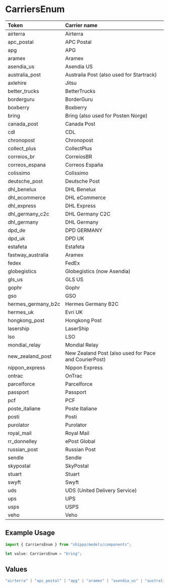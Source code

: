 # CarriersEnum

|Token | Carrier name|
|:---|:---|
| airterra | Airterra |
| apc_postal | APC Postal|
| apg | APG|
| aramex | Aramex|
| asendia_us | Asendia US|
| australia_post | Australia Post (also used for Startrack)|
| axlehire | Jitsu|
| better_trucks | BetterTrucks|
| borderguru | BorderGuru|
| boxberry | Boxberry|
| bring | Bring (also used for Posten Norge)|
| canada_post | Canada Post|
| cdl | CDL|
| chronopost | Chronopost|
| collect_plus | CollectPlus|
| correios_br | CorreiosBR|
| correos_espana | Correos España |
| colissimo | Colissimo|
| deutsche_post | Deutsche Post|
| dhl_benelux | DHL Benelux|
| dhl_ecommerce | DHL eCommerce|
| dhl_express | DHL Express|
| dhl_germany_c2c | DHL Germany C2C|
| dhl_germany | DHL Germany|
| dpd_de | DPD GERMANY|
| dpd_uk | DPD UK|
| estafeta | Estafeta|
| fastway_australia | Aramex|
| fedex | FedEx|
| globegistics | Globegistics (now Asendia)|
| gls_us | GLS US|
| gophr | Gophr|
| gso | GSO|
| hermes_germany_b2c | Hermes Germany B2C|
| hermes_uk | Evri UK |
| hongkong_post | Hongkong Post|
| lasership | LaserShip|
| lso | LSO|
| mondial_relay | Mondial Relay|
| new_zealand_post | New Zealand Post (also used for Pace and CourierPost)|
| nippon_express | Nippon Express|
| ontrac | OnTrac|
| parcelforce | Parcelforce|
| passport | Passport|
| pcf | PCF|
| poste_italiane | Poste Italiane |
| posti | Posti|
| purolator | Purolator|
| royal_mail | Royal Mail|
| rr_donnelley | ePost Global|
| russian_post | Russian Post|
| sendle | Sendle|
| skypostal | SkyPostal|
| stuart | Stuart|
| swyft | Swyft|
| uds | UDS (United Delivery Service)|
| ups | UPS|
| usps | USPS|
| veho | Veho |


## Example Usage

```typescript
import { CarriersEnum } from "shippo/models/components";

let value: CarriersEnum = "bring";
```

## Values

```typescript
"airterra" | "apc_postal" | "apg" | "aramex" | "asendia_us" | "australia_post" | "axlehire" | "better_trucks" | "borderguru" | "boxberry" | "bring" | "canada_post" | "cdl" | "chronopost" | "collect_plus" | "correios_br" | "correos_espana" | "colissimo" | "deutsche_post" | "dhl_benelux" | "dhl_ecommerce" | "dhl_express" | "dhl_germany_c2c" | "dhl_germany" | "dpd_de" | "dpd_uk" | "estafeta" | "fastway_australia" | "fedex" | "globegistics" | "gls_us" | "gophr" | "gso" | "hermes_germany_b2c" | "hermes_uk" | "hongkong_post" | "lasership" | "lso" | "mondial_relay" | "new_zealand_post" | "nippon_express" | "ontrac" | "parcelforce" | "passport" | "pcf" | "poste_italiane" | "posti" | "purolator" | "royal_mail" | "rr_donnelley" | "russian_post" | "sendle" | "skypostal" | "stuart" | "swyft" | "uds" | "ups" | "usps" | "veho"
```
